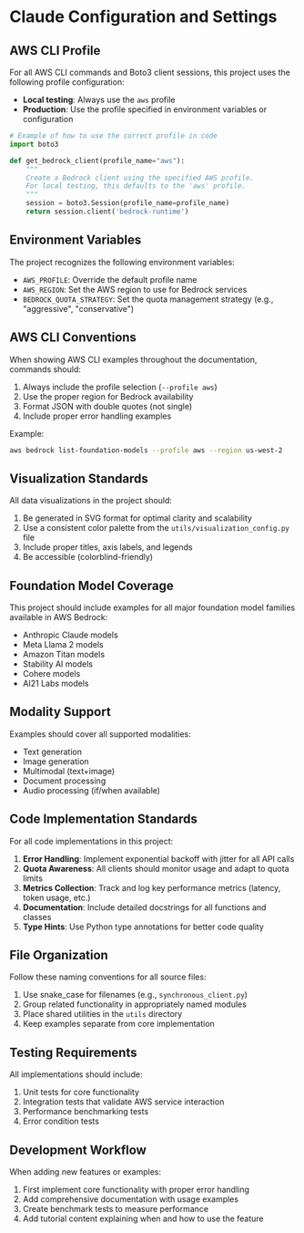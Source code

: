 # Claude Configuration and Settings

## AWS CLI Profile

For all AWS CLI commands and Boto3 client sessions, this project uses the following profile configuration:

- **Local testing**: Always use the `aws` profile
- **Production**: Use the profile specified in environment variables or configuration

```python
# Example of how to use the correct profile in code
import boto3

def get_bedrock_client(profile_name="aws"):
    """
    Create a Bedrock client using the specified AWS profile.
    For local testing, this defaults to the 'aws' profile.
    """
    session = boto3.Session(profile_name=profile_name)
    return session.client('bedrock-runtime')
```

## Environment Variables

The project recognizes the following environment variables:

- `AWS_PROFILE`: Override the default profile name
- `AWS_REGION`: Set the AWS region to use for Bedrock services
- `BEDROCK_QUOTA_STRATEGY`: Set the quota management strategy (e.g., "aggressive", "conservative")

## AWS CLI Conventions

When showing AWS CLI examples throughout the documentation, commands should:

1. Always include the profile selection (`--profile aws`)
2. Use the proper region for Bedrock availability
3. Format JSON with double quotes (not single)
4. Include proper error handling examples

Example:
```bash
aws bedrock list-foundation-models --profile aws --region us-west-2
```

## Visualization Standards

All data visualizations in the project should:

1. Be generated in SVG format for optimal clarity and scalability
2. Use a consistent color palette from the `utils/visualization_config.py` file
3. Include proper titles, axis labels, and legends
4. Be accessible (colorblind-friendly)

## Foundation Model Coverage

This project should include examples for all major foundation model families available in AWS Bedrock:

- Anthropic Claude models
- Meta Llama 2 models
- Amazon Titan models
- Stability AI models
- Cohere models
- AI21 Labs models

## Modality Support

Examples should cover all supported modalities:

- Text generation
- Image generation
- Multimodal (text+image)
- Document processing
- Audio processing (if/when available)

## Code Implementation Standards

For all code implementations in this project:

1. **Error Handling**: Implement exponential backoff with jitter for all API calls
2. **Quota Awareness**: All clients should monitor usage and adapt to quota limits
3. **Metrics Collection**: Track and log key performance metrics (latency, token usage, etc.)
4. **Documentation**: Include detailed docstrings for all functions and classes
5. **Type Hints**: Use Python type annotations for better code quality

## File Organization

Follow these naming conventions for all source files:

1. Use snake_case for filenames (e.g., `synchronous_client.py`)
2. Group related functionality in appropriately named modules
3. Place shared utilities in the `utils` directory
4. Keep examples separate from core implementation

## Testing Requirements

All implementations should include:

1. Unit tests for core functionality
2. Integration tests that validate AWS service interaction
3. Performance benchmarking tests
4. Error condition tests

## Development Workflow

When adding new features or examples:

1. First implement core functionality with proper error handling
2. Add comprehensive documentation with usage examples
3. Create benchmark tests to measure performance
4. Add tutorial content explaining when and how to use the feature
